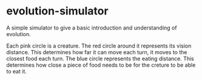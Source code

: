 # evolution-simulator

A simple simulator to give a basic introduction and understanding of evolution.

Each pink circle is a creature. The red circle around it represents its vision distance. This determines how far it can move each turn, it moves to the closest food each turn. The blue circle represents the eating distance. This determines how close a piece of food needs to be for the creture to be able to eat it.
